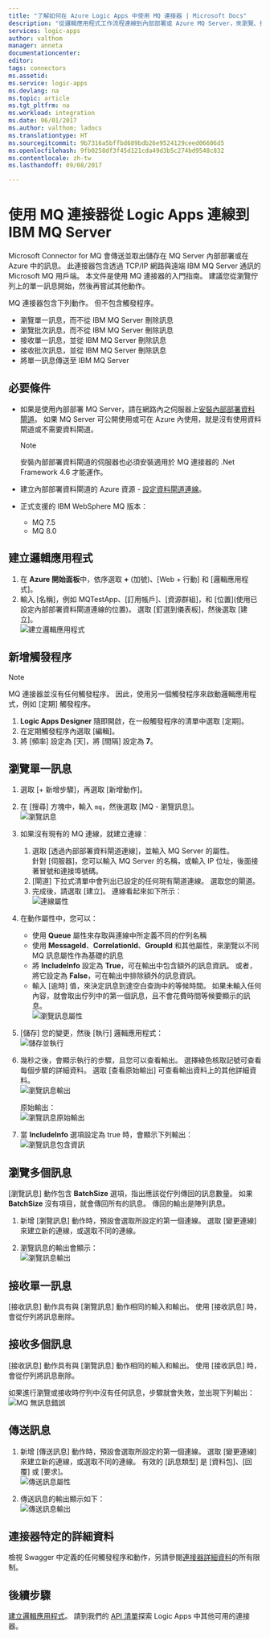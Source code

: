 ```yaml
---
title: "了解如何在 Azure Logic Apps 中使用 MQ 連接器 | Microsoft Docs"
description: "從邏輯應用程式工作流程連線到內部部署或 Azure MQ Server，來瀏覽、接收及傳送訊息至 WebSphere MQ"
services: logic-apps
author: valthom
manager: anneta
documentationcenter: 
editor: 
tags: connectors
ms.assetid: 
ms.service: logic-apps
ms.devlang: na
ms.topic: article
ms.tgt_pltfrm: na
ms.workload: integration
ms.date: 06/01/2017
ms.author: valthom; ladocs
ms.translationtype: HT
ms.sourcegitcommit: 9b7316a5bffbd689bdb26e9524129ceed06606d5
ms.openlocfilehash: 9fb0258df3f45d121cda49d3b5c274bd9548c832
ms.contentlocale: zh-tw
ms.lasthandoff: 09/08/2017

---
```


# <a name="connect-to-an-ibm-mq-server-from-logic-apps-using-the-mq-connector"></a>使用 MQ 連接器從 Logic Apps 連線到 IBM MQ Server 

Microsoft Connector for MQ 會傳送並取出儲存在 MQ Server 內部部署或在 Azure 中的訊息。 此連接器包含透過 TCP/IP 網路與遠端 IBM MQ Server 通訊的 Microsoft MQ 用戶端。 本文件是使用 MQ 連接器的入門指南。 建議您從瀏覽佇列上的單一訊息開始，然後再嘗試其他動作。    

MQ 連接器包含下列動作。 但不包含觸發程序。

-   瀏覽單一訊息，而不從 IBM MQ Server 刪除訊息
-   瀏覽批次訊息，而不從 IBM MQ Server 刪除訊息
-   接收單一訊息，並從 IBM MQ Server 刪除訊息
-   接收批次訊息，並從 IBM MQ Server 刪除訊息
-   將單一訊息傳送至 IBM MQ Server 

## <a name="prerequisites"></a>必要條件

* 如果是使用內部部署 MQ Server，請在網路內之伺服器上[安裝內部部署資料閘道](../logic-apps/logic-apps-gateway-install.md)。 如果 MQ Server 可公開使用或可在 Azure 內使用，就是沒有使用資料閘道或不需要資料閘道。

    > [!NOTE]
    > 安裝內部部署資料閘道的伺服器也必須安裝適用於 MQ 連接器的 .Net Framework 4.6 才能運作。

* 建立內部部署資料閘道的 Azure 資源 - [設定資料閘道連線](../logic-apps/logic-apps-gateway-connection.md)。

* 正式支援的 IBM WebSphere MQ 版本：
   * MQ 7.5
   * MQ 8.0

## <a name="create-a-logic-app"></a>建立邏輯應用程式

1. 在 **Azure 開始面板**中，依序選取 **+** (加號)、[Web + 行動] 和 [邏輯應用程式]。 
2. 輸入 [名稱]，例如 MQTestApp、[訂用帳戶]、[資源群組]，和 [位置]\(使用已設定內部部署資料閘道連線的位置)。 選取 [釘選到儀表板]，然後選取 [建立]。  
![建立邏輯應用程式](media/connectors-create-api-mq/Create_Logic_App.png)

## <a name="add-a-trigger"></a>新增觸發程序

> [!NOTE]
> MQ 連接器並沒有任何觸發程序。 因此，使用另一個觸發程序來啟動邏輯應用程式，例如 [定期] 觸發程序。 

1. **Logic Apps Designer** 隨即開啟，在一般觸發程序的清單中選取 [定期]。
2. 在定期觸發程序內選取 [編輯]。 
3. 將 [頻率] 設定為 [天]，將 [間隔] 設定為 **7**。 

## <a name="browse-a-single-message"></a>瀏覽單一訊息
1. 選取 [+ 新增步驟]，再選取 [新增動作]。
2. 在 [搜尋] 方塊中，輸入 `mq`，然後選取 [MQ - 瀏覽訊息]。  
![瀏覽訊息](media/connectors-create-api-mq/Browse_message.png)

3. 如果沒有現有的 MQ 連線，就建立連線：  

    1. 選取 [透過內部部署資料閘道連線]，並輸入 MQ Server 的屬性。  
    針對 [伺服器]，您可以輸入 MQ Server 的名稱，或輸入 IP 位址，後面接著冒號和連接埠號碼。 
    2. [閘道] 下拉式清單中會列出已設定的任何現有閘道連線。 選取您的閘道。
    3. 完成後，請選取 [建立]。 連線看起來如下所示：   
    ![連線屬性](media/connectors-create-api-mq/Connection_Properties.png)

4. 在動作屬性中，您可以：  

    * 使用 **Queue** 屬性來存取與連線中所定義不同的佇列名稱
    * 使用 **MessageId**、**CorrelationId**、**GroupId** 和其他屬性，來瀏覽以不同 MQ 訊息屬性作為基礎的訊息
    * 將 **IncludeInfo** 設定為 **True**，可在輸出中包含額外的訊息資訊。 或者，將它設定為 **False**，可在輸出中排除額外的訊息資訊。
    * 輸入 [逾時] 值，來決定訊息到達空白查詢中的等候時間。 如果未輸入任何內容，就會取出佇列中的第一個訊息，且不會花費時間等候要顯示的訊息。  
    ![瀏覽訊息屬性](media/connectors-create-api-mq/Browse_message_Props.png)

5. [儲存] 您的變更，然後 [執行] 邏輯應用程式：  
![儲存並執行](media/connectors-create-api-mq/Save_Run.png)

6. 幾秒之後，會顯示執行的步驟，且您可以查看輸出。 選擇綠色核取記號可查看每個步驟的詳細資料。 選取 [查看原始輸出] 可查看輸出資料上的其他詳細資料。  
![瀏覽訊息輸出](media/connectors-create-api-mq/Browse_message_output.png)  

    原始輸出：  
    ![瀏覽訊息原始輸出](media/connectors-create-api-mq/Browse_message_raw_output.png)

7. 當 **IncludeInfo** 選項設定為 true 時，會顯示下列輸出：  
![瀏覽訊息包含資訊](media/connectors-create-api-mq/Browse_message_Include_Info.png)

## <a name="browse-multiple-messages"></a>瀏覽多個訊息
[瀏覽訊息] 動作包含 **BatchSize** 選項，指出應該從佇列傳回的訊息數量。  如果 **BatchSize** 沒有項目，就會傳回所有的訊息。 傳回的輸出是陣列訊息。

1. 新增 [瀏覽訊息] 動作時，預設會選取所設定的第一個連線。 選取 [變更連線] 來建立新的連線，或選取不同的連線。

2. 瀏覽訊息的輸出會顯示：  
![瀏覽訊息輸出](media/connectors-create-api-mq/Browse_messages_output.png)

## <a name="receive-a-single-message"></a>接收單一訊息
[接收訊息] 動作具有與 [瀏覽訊息] 動作相同的輸入和輸出。 使用 [接收訊息] 時，會從佇列將訊息刪除。

## <a name="receive-multiple-messages"></a>接收多個訊息
[接收訊息] 動作具有與 [瀏覽訊息] 動作相同的輸入和輸出。 使用 [接收訊息] 時，會從佇列將訊息刪除。

如果進行瀏覽或接收時佇列中沒有任何訊息，步驟就會失敗，並出現下列輸出：  
![MQ 無訊息錯誤](media/connectors-create-api-mq/MQ_No_Msg_Error.png)

## <a name="send-a-message"></a>傳送訊息
1. 新增 [傳送訊息] 動作時，預設會選取所設定的第一個連線。 選取 [變更連線] 來建立新的連線，或選取不同的連線。 有效的 [訊息類型] 是 [資料包]、[回覆] 或 [要求]。  
![傳送訊息屬性](media/connectors-create-api-mq/Send_Msg_Props.png)

2. 傳送訊息的輸出顯示如下：  
![傳送訊息輸出](media/connectors-create-api-mq/Send_Msg_Output.png)

## <a name="connector-specific-details"></a>連接器特定的詳細資料

檢視 Swagger 中定義的任何觸發程序和動作，另請參閱[連接器詳細資料](/connectors/mq/)的所有限制。

## <a name="next-steps"></a>後續步驟
[建立邏輯應用程式](../logic-apps/logic-apps-create-a-logic-app.md)。 請到我們的 [API 清單](apis-list.md)探索 Logic Apps 中其他可用的連接器。


